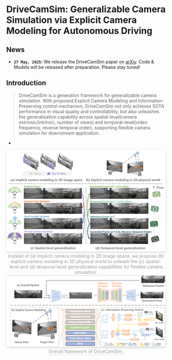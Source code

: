 # DriveCamSim: Generalizable Camera Simulation via Explicit Camera Modeling for Autonomous Driving

## News
* **`27 May, 2025`:** We release the DriveCamSim paper on [arXiv](). Code & Models will be released after preparation. Please stay tuned!

## Introduction
> DriveCamSim is a generation framework for generalizable camera simulation. With proposed Explicit Camera Modeling and Information-Preserving control mechanism, DriveCamSim not only achieves SOTA performance in visual quality and controllability, but also unleashes the generalization capability across spatial-level(camera extrinsic/intrinsic, number of views) and temporal-level(video frequency, reverse temporal order), supporting flexible camera simulation for downstream application.
- 
<center>
    <img style="border-radius: 0.3125em;
    box-shadow: 0 2px 4px 0 rgba(34,36,38,.12),0 2px 10px 0 rgba(34,36,38,.08);" 
    src="resources/spatial_temporal_generalization.png" width="1000">
    <br>
    <div style="color:orange; border-bottom: 1px solid #d9d9d9;
    display: inline-block;
    color: #999;
    padding: 2px;">Instead of (a) implicit camera modeling in 2D image space, we propose (b) explicit camera modeling in 3D physical world to unleash the (c) spatial-level and (d) temporal-level generalization capabilities for flexible camera simulation.</div>
</center>
<center>
    <img style="border-radius: 0.3125em;
    box-shadow: 0 2px 4px 0 rgba(34,36,38,.12),0 2px 10px 0 rgba(34,36,38,.08);" 
    src="resources/overall_framework.png" width="1000">
    <br>
    <div style="color:orange; border-bottom: 1px solid #d9d9d9;
    display: inline-block;
    color: #999;
    padding: 2px;">Overall framework of DriveCamSim.</div>
</center>

